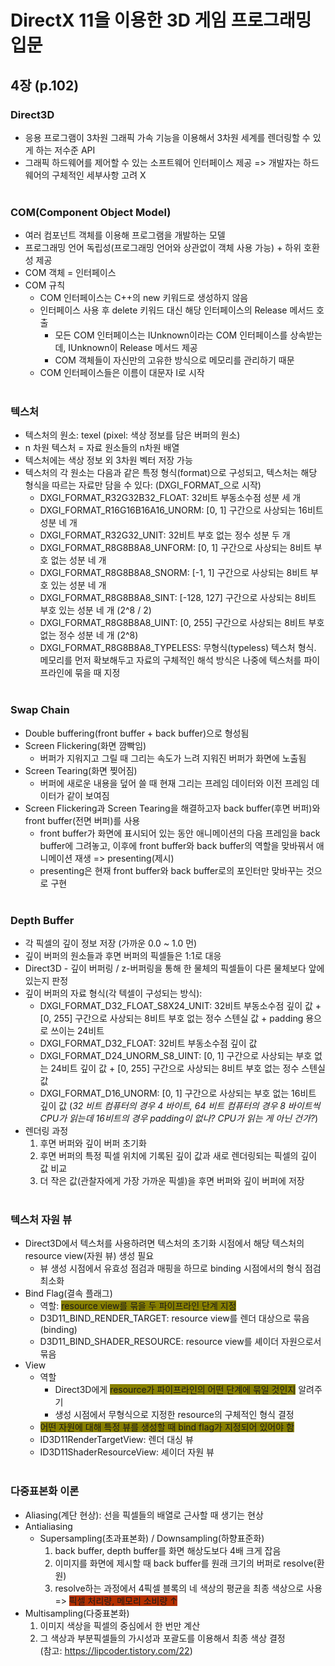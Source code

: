 DirectX 11을 이용한 3D 게임 프로그래밍 입문
===
4장 (p.102)
---

### <b>Direct3D</b>
* 응용 프로그램이 3차원 그래픽 가속 기능을 이용해서 3차원 세계를 렌더링할 수 있게 하는 저수준 API  
* 그래픽 하드웨어를 제어할 수 있는 소프트웨어 인터페이스 제공 => 개발자는 하드웨어의 구체적인 세부사항 고려 X
<br></br>  

### <b>COM(Component Object Model)</b>
* 여러 컴포넌트 객체를 이용해 프로그램을 개발하는 모델
* 프로그래밍 언어 독립성(프로그래밍 언어와 상관없이 객체 사용 가능) + 하위 호환성 제공
* COM 객체 = 인터페이스
* COM 규칙
  - COM 인터페이스는 C++의 new 키워드로 생성하지 않음
  - 인터페이스 사용 후 delete 키워드 대신 해당 인터페이스의 Release 메서드 호출
    + 모든 COM 인터페이스는 IUnknown이라는 COM 인터페이스를 상속받는데, IUnknown이 Release 메서드 제공
    + COM 객체들이 자신만의 고유한 방식으로 메모리를 관리하기 때문
   - COM 인터페이스들은 이름이 대문자 I로 시작
<br></br>  

### <b>텍스처</b>
* 텍스처의 원소: texel (pixel: 색상 정보를 담은 버퍼의 원소)
* n 차원 텍스처 = 자료 원소들의 n차원 배열
* 텍스처에는 색상 정보 외 3차원 벡터 저장 가능
* 텍스처의 각 원소는 다음과 같은 특정 형식(format)으로 구성되고, 텍스처는 해당 형식을 따르는 자료만 담을 수 있다: (DXGI_FORMAT_으로 시작)
  - DXGI_FORMAT_R32G32B32_FLOAT: 32비트 부동소수점 성분 세 개
  - DXGI_FORMAT_R16G16B16A16_UNORM: [0, 1] 구간으로 사상되는 16비트 성분 네 개
  - DXGI_FORMAT_R32G32_UNIT: 32비트 부호 없는 정수 성분 두 개
  - DXGI_FORMAT_R8G8B8A8_UNFORM: [0, 1] 구간으로 사상되는 8비트 부호 없는 성분 네 개
  - DXGI_FORMAT_R8G8B8A8_SNORM: [-1, 1] 구간으로 사상되는 8비트 부호 있는 성분 네 개
  - DXGI_FORMAT_R8G8B8A8_SINT: [-128, 127] 구간으로 사상되는 8비트 부호 있는 성분 네 개 (2^8 / 2)
  - DXGI_FORMAT_R8G8B8A8_UINT: [0, 255] 구간으로 사상되는 8비트 부호 없는 정수 성분 네 개 (2^8)
  - DXGI_FORMAT_R8G8B8A8_TYPELESS: 무형식(typeless) 텍스처 형식. 메모리를 먼저 확보해두고 자료의 구체적인 해석 방식은 나중에 텍스처를 파이프라인에 묶을 때 지정
<br></br>  

### <b>Swap Chain</b>
* Double buffering(front buffer + back buffer)으로 형성됨
* Screen Flickering(화면 깜빡임)
  - 버퍼가 지워지고 그릴 때 그리는 속도가 느려 지워진 버퍼가 화면에 노출됨
* Screen Tearing(화면 찢어짐)
  - 버퍼에 새로운 내용을 덮어 쓸 때 현재 그리는 프레임 데이터와 이전 프레임 데이터가 같이 보여짐
* Screen Flickering과 Screen Tearing을 해결하고자 back buffer(후면 버퍼)와 front buffer(전면 버퍼)를 사용
  - front buffer가 화면에 표시되어 있는 동안 애니메이션의 다음 프레임을 back buffer에 그려놓고, 이후에 front buffer와 back buffer의 역할을 맞바꿔서 애니메이션 재생 => presenting(제시)
  - presenting은 현재 front buffer와 back buffer로의 포인터만 맞바꾸는 것으로 구현
<br></br>

### <b>Depth Buffer</b>
* 각 픽셀의 깊이 정보 저장 (가까운 0.0 ~ 1.0 먼)
* 깊이 버퍼의 원소들과 후면 버퍼의 픽셀들은 1:1로 대응
* Direct3D - 깊이 버퍼링 / z-버퍼링을 통해 한 물체의 픽셀들이 다른 물체보다 앞에 있는지 판정  
* 깊이 버퍼의 자료 형식(각 텍셀이 구성되는 방식):
  - DXGI_FORMAT_D32_FLOAT_S8X24_UNIT: 32비트 부동소수점 깊이 값 + [0, 255] 구간으로 사상되는 8비트 부호 없는 정수 스텐실 값 + padding 용으로 쓰이는 24비트
  - DXGI_FORMAT_D32_FLOAT: 32비트 부동소수점 깊이 값
  - DXGI_FORMAT_D24_UNORM_S8_UINT: [0, 1] 구간으로 사상되는 부호 없는 24비트 깊이 값 + [0, 255] 구간으로 사상되는 8비트 부호 없는 정수 스텐실 값
  - DXGI_FORMAT_D16_UNORM: [0, 1] 구간으로 사상되는 부호 없는 16비트 깊이 값 (<i>32 비트 컴퓨터의 경우 4 바이트, 64 비트 컴퓨터의 경우 8 바이트씩 CPU가 읽는데 16비트의 경우 padding이 없나? CPU가 읽는 게 아닌 건가?</i>)
* 렌더링 과정
  1. 후면 버퍼와 깊이 버퍼 초기화
  2. 후면 버퍼의 특정 픽셀 위치에 기록된 깊이 값과 새로 렌더링되는 픽셀의 깊이 값 비교
  3. 더 작은 값(관찰자에게 가장 가까운 픽셀)을 후면 버퍼와 깊이 버퍼에 저장
<br></br>

### <b>텍스처 자원 뷰</b>
* Direct3D에서 텍스처를 사용하려면 텍스처의 초기화 시점에서 해당 텍스처의 resource view(자원 뷰) 생성 필요
  - 뷰 생성 시점에서 유효성 점검과 매핑을 하므로 binding 시점에서의 형식 점검 최소화
* Bind Flag(결속 플래그)
  - 역할: <span style='background-color: #888000'>resource view를 묶을 두 파이프라인 단계 지정</span>
  - D3D11_BIND_RENDER_TARGET: resource view를 렌더 대상으로 묶음(binding)
  - D3D11_BIND_SHADER_RESOURCE: resource view를 셰이더 자원으로서 묶음
* View
  - 역할
    + Direct3D에게 <span style='background-color: #888000'>resource가 파이프라인의 어떤 단계에 묶일 것인지</span> 알려주기
    + 생성 시점에서 무형식으로 지정한 resource의 구체적인 형식 결정
  - <span style='background-color: #888000'>어떤 자원에 대해 특정 뷰를 생성할 때 bind flag가 지정되어 있어야 함</span>
  - ID3D11RenderTargetView: 렌더 대싱 뷰
  - ID3D11ShaderResourceView: 셰이더 자원 뷰
<br></br>

### <b>다중표본화 이론</b>
* Aliasing(계단 현상): 선을 픽셀들의 배열로 근사할 때 생기는 현상
* Antialiasing
  - Supersampling(초과표본화) / Downsampling(하향표준화)
    1. back buffer, depth buffer를 화면 해상도보다 4배 크게 잡음
    2. 이미지를 화면에 제시할 때 back buffer를 원래 크기의 버퍼로 resolve(환원)
    3. resolve하는 과정에서 4픽셀 블록의 네 색상의 평균을 최종 색상으로 사용   
    => <span style='background-color: #b33000'>픽셀 처리량, 메모리 소비량 ↑
* Multisampling(다중표본화)
  1. 이미지 색상을 픽셀의 중심에서 한 번만 계산
  2. 그 색상과 부분픽셀들의 가시성과 포괄도를 이용해서 최종 색상 결정   
(참고: https://lipcoder.tistory.com/22)